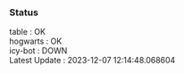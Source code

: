 ### Status


table : OK  
hogwarts : OK  
icy-bot : DOWN  
Latest Update : 2023-12-07 12:14:48.068604
